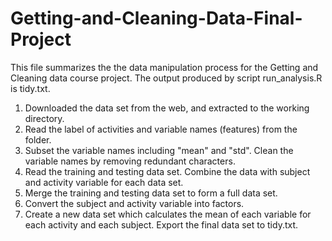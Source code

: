 # Getting-and-Cleaning-Data-Final-Project
This file summarizes the the data manipulation process for the Getting and Cleaning data course project. The output produced by script run_analysis.R is tidy.txt.
  1. Downloaded the data set from the web, and extracted to the working directory.
  2. Read the label of activities and variable names (features) from the folder.
  3. Subset the variable names including "mean" and "std". Clean the variable names by removing redundant characters.
  4. Read the training and testing data set. Combine the data with subject and activity variable for each data set.
  5. Merge the training and testing data set to form a full data set.
  6. Convert the subject and activity variable into factors.
  7. Create a new data set which calculates the mean of each variable for each activity and each subject. Export the final data set to tidy.txt.
